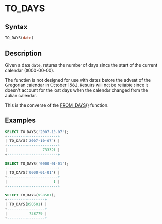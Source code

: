 # TO_DAYS

## Syntax

```sql
TO_DAYS(date)
```

## Description

Given a date `date`, returns the number of days since the start of the current calendar (0000-00-00).

The function is not designed for use with dates before the advent of the Gregorian calendar in October 1582. Results will not be reliable since it doesn't account for the lost days when the calendar changed from the Julian calendar.

This is the converse of the [FROM_DAYS()](/built-in-functions/date-time-functions/from_days/) function.

## Examples

```sql
SELECT TO_DAYS('2007-10-07');
+-----------------------+
| TO_DAYS('2007-10-07') |
+-----------------------+
|                733321 |
+-----------------------+

SELECT TO_DAYS('0000-01-01');
+-----------------------+
| TO_DAYS('0000-01-01') |
+-----------------------+
|                     1 |
+-----------------------+

SELECT TO_DAYS(950501);
+-----------------+
| TO_DAYS(950501) |
+-----------------+
|          728779 |
+-----------------+
```
